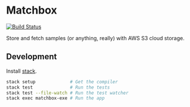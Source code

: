 Matchbox
========

[![Build Status](https://travis-ci.org/macrodactyl/matchbox.svg?branch=master)](https://travis-ci.org/macrodactyl/matchbox)

Store and fetch samples (or anything, really) with AWS S3 cloud storage.

## Development

Install [stack](https://github.com/commercialhaskell/stack).

```sh
stack setup             # Get the compiler
stack test              # Run the tests
stack test --file-watch # Run the test watcher
stack exec matchbox-exe # Run the app
```
